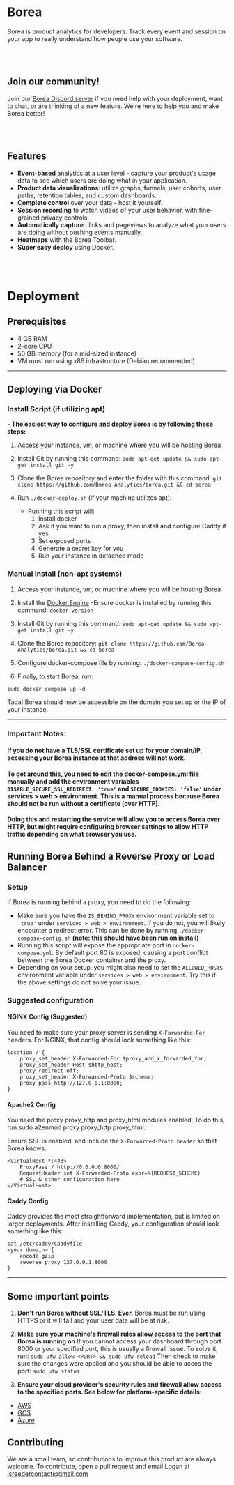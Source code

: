 # Borea
Borea is product analytics for developers. Track every event and session on your app to really understand how people use your software. 

<br /><br />

## Join our community!

Join our [Borea Discord server](https://discord.gg/RNueFbmGnM) if you need help with your deployment, want to chat, or are thinking of a new feature. We're here to help you and make Borea better!

<br /><br />

## Features

- **Event-based** analytics at a user level - capture your product's usage data to see which users are doing what in your application.
- **Product data visualizations**: utilize graphs, funnels, user cohorts, user paths, retention tables, and  custom dashboards.
- **Complete control** over your data - host it yourself.
- **Session recording** to watch videos of your user behavior, with fine-grained privacy controls.
- **Automatically capture** clicks and pageviews to analyze what your users are doing without pushing events manually.
- **Heatmaps** with the Borea Toolbar.
- **Super easy deploy** using Docker.

<br /><br />

# Deployment

## Prerequisites
- 4 GB RAM
- 2-core CPU
- 50 GB memory (for a mid-sized instance)
- VM must run using x86 infrastructure (Debian recommended)

---

## Deploying via Docker

### Install Script (if utilizing apt)
**- The easiest way to configure and deploy Borea is by following these steps:**
1. Access your instance, vm, or machine where you will be hosting Borea

2. Install Git by running this command:
`sudo apt-get update && sudo apt-get install git -y`

3. Clone the Borea repository and enter the folder with this command:
`git clone https://github.com/Borea-Analytics/borea.git && cd borea`

4. Run `./docker-deploy.sh` (if your machine utilizes apt):
   - Running this script will:
     1. Install docker
     2. Ask if you want to run a proxy, then install and configure Caddy if yes
     3. Set exposed ports
     4. Generate a secret key for you
     5. Run your instance in detached mode

### Manual Install (non-apt systems)
1. Access your instance, vm, or machine where you will be hosting Borea

2. Install the [Docker Engine](https://docs.docker.com/engine/install/)
-Ensure docker is installed by running this command:
`docker version`

3. Install Git by running this command:
`sudo apt-get update && sudo apt-get install git -y`

4. Clone the Borea repository:
`git clone https://github.com/Borea-Analytics/borea.git && cd borea`

5. Configure docker-compose file by running:
`./docker-compose-config.sh`

6. Finally, to start Borea, run:

`sudo docker compose up -d`

Tada! Borea should now be accessible on the domain you set up or the IP of your instance.

---

### Important Notes:
#### If you do not have a TLS/SSL certificate set up for your domain/IP, accessing your Borea instance at that address will not work.
#### To get around this, you need to edit the docker-compose.yml file manually and add the environment variables `DISABLE_SECURE_SSL_REDIRECT: 'true'` and `SECURE_COOKIES: 'false'` under services > web > environment. This is a manual process because Borea should not be run without a certificate (over HTTP). 
#### Doing this and restarting the service will allow you to access Borea over HTTP, but might require configuring browser settings to allow HTTP traffic depending on what browser you use.

## Running Borea Behind a Reverse Proxy or Load Balancer

### Setup

If Borea is running behind a proxy, you need to do the following:

- Make sure you have the `IS_BEHIND_PROXY` environment variable set to `'true'` under `services > web > environment`. If you do not, you will likely encounter a redirect error. This can be done by running `./docker-compose-config.sh` **(note: this should have been run on install)**
- Running this script will expose the appropriate port in `docker-compose.yml`. By default port 80 is exposed, causing a port conflict between the Borea Docker container and the proxy.
- Depending on your setup, you might also need to set the `ALLOWED_HOSTS` environment variable under `services > web > environment`. Try this if the above settings do not solve your issue.

### Suggested configuration

#### NGINX Config (Suggested)

You need to make sure your proxy server is sending `X-Forwarded-For` headers. For NGINX, that config should look something like this:
```
location / {
    proxy_set_header X-Forwarded-For $proxy_add_x_forwarded_for;
    proxy_set_header Host $http_host;
    proxy_redirect off;
    proxy_set_header X-Forwarded-Proto $scheme;
    proxy_pass http://127.0.0.1:8000;
}
```
#### Apache2 Config

You need the proxy proxy_http and proxy_html modules enabled. To do this, run sudo a2enmod proxy proxy_http proxy_html.

Ensure SSL is enabled, and include the `X-Forwarded-Proto header` so that Borea knows.

```
<VirtualHost *:443>
	ProxyPass / http://0.0.0.0:8000/
    RequestHeader set X-Forwarded-Proto expr=%{REQUEST_SCHEME}
    # SSL & other configuration here
</VirtualHost>
```
#### Caddy Config

Caddy provides the most straightforward implementation, but is limited on larger deployments. After installing Caddy, your configuration should look something like this:

```
cat /etc/caddy/Caddyfile
<your domain> {
    encode gzip
    reverse_proxy 127.0.0.1:8000
}
```

---

## Some important points
1. **Don't run Borea without SSL/TLS. Ever.**
Borea must be run using HTTPS or it will fail and your user data will be at risk. 

2. **Make sure your machine's firewall rules allow access to the port that Borea is running on**
If you cannot access your dashboard through port 8000 or your specified port, this is usually a firewall issue. To solve it, run:
`sudo ufw allow <PORT> && sudo ufw reload`
Then check to make sure the changes were applied and you should be able to acces the port:
`sudo ufw status`
3. **Ensure your cloud provider's security rules and firewall allow access to the specified ports. See below for platform-specific details:**
- [AWS](https://repost.aws/knowledge-center/connect-http-https-ec2)
- [GCS](https://cloud.google.com/firewall/docs/firewalls)
- [Azure](https://learn.microsoft.com/en-us/azure/virtual-network/tutorial-filter-network-traffic?tabs=portal)

## Contributing

We are a small team, so contributions to improve this product are always welcome. To contribute, open a pull request and email Logan at lsreedercontact@gmail.com
